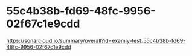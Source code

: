 # 55c4b38b-fd69-48fc-9956-02f67c1e9cdd
https://sonarcloud.io/summary/overall?id=examly-test_55c4b38b-fd69-48fc-9956-02f67c1e9cdd
